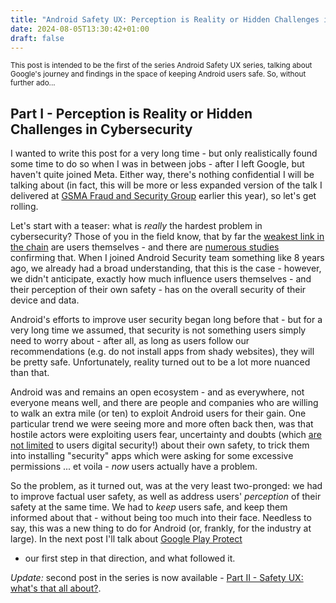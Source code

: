 ```yaml
---
title: "Android Safety UX: Perception is Reality or Hidden Challenges in Cybersecurity"
date: 2024-08-05T13:30:42+01:00
draft: false
---
```


<small>This post is intended to be the first of the series Android Safety UX series, talking about Google's journey and findings in the space of keeping Android users safe. So, without further ado...   </small>

## Part I - Perception is Reality or Hidden Challenges in Cybersecurity

I wanted to write this post for a very long time - but only realistically found some time to do so when I was in between jobs - after I left Google, but haven't quite joined Meta. Either way, there's nothing confidential I will be talking about (in fact, this will be more or less expanded version of the talk I delivered at [GSMA Fraud and Security Group](https://www.gsma.com/get-involved/working-groups/fraud-security-group) earlier this year), so let's get rolling.

Let's start with a teaser: what is _really_ the hardest problem in cybersecurity? Those of you in the field know, that by far the [weakest link in the chain](https://www.isaca.org/resources/isaca-journal/issues/2022/volume-1/humans-and-cybersecurity-the-weakest-link-or-the-best-defense) are users themselves - and there are [numerous studies](https://link.springer.com/article/10.1007/s10111-021-00683-y) confirming that. When I joined Android Security team something like 8 years ago, we already had a broad understanding, that this is the case - however, we didn't anticipate, exactly how much influence users themselves - and their perception of their own safety - has on the overall security of their device and data.

Android's efforts to improve user security began long before that - but for a very long time we assumed, that security is not something users simply need to worry about - after all, as long as users follow our recommendations (e.g. do not install apps from shady websites), they will be pretty safe. Unfortunately, reality turned out to be a lot more nuanced than that.

Android was and remains an open ecosystem - and as everywhere, not everyone means well, and there are people and companies who are willing to walk an extra mile (or ten) to exploit Android users for their gain. One particular trend we were seeing more and more often back then, was that hostile actors were exploiting users fear, uncertainty and doubts (which [are not limited](https://userlab.utk.edu/publications/bitaab2020scam) to users digital security!) about their own safety, to trick them into installing "security" apps which were asking for some excessive permissions ... et voila - _now_ users actually have a problem.

So the problem, as it turned out, was at the very least two-pronged: we had to
improve factual user safety, as well as address users' _perception_ of their
safety at the same time. We had to _keep_ users safe, and keep them informed
about that - without being too much into their face. Needless to say, this was a
new thing to do for Android (or, frankly, for the industry at large). In the
next post I'll talk about [Google Play
Protect](https://developers.google.com/android/play-protect/client-protections)
- our first step in that direction, and what followed it.

*Update:* second post in the series is now available - [Part II - Safety UX: what's that all about?](https://blog.kirillov.cc/posts/android-safety-ux-what-about/). 
